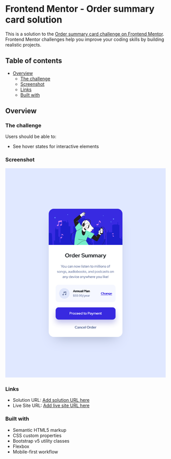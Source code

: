 # Frontend Mentor - Order summary card solution

This is a solution to the [Order summary card challenge on Frontend Mentor](https://www.frontendmentor.io/challenges/order-summary-component-QlPmajDUj). Frontend Mentor challenges help you improve your coding skills by building realistic projects.

## Table of contents

- [Overview](#overview)
  - [The challenge](#the-challenge)
  - [Screenshot](#screenshot)
  - [Links](#links)
  - [Built with](#built-with)

## Overview

### The challenge

Users should be able to:

- See hover states for interactive elements

### Screenshot

![](images\Screenshot-Order-summary-card.png)

### Links

- Solution URL: [Add solution URL here](https://www.frontendmentor.io/solutions/basic-html-css-component-with-some-bootstrap-G3ccgQAEU)
- Live Site URL: [Add live site URL here](https://akosnik.github.io/order-summary-component/)

### Built with

- Semantic HTML5 markup
- CSS custom properties
- Bootstrap v5 utility classes
- Flexbox
- Mobile-first workflow
